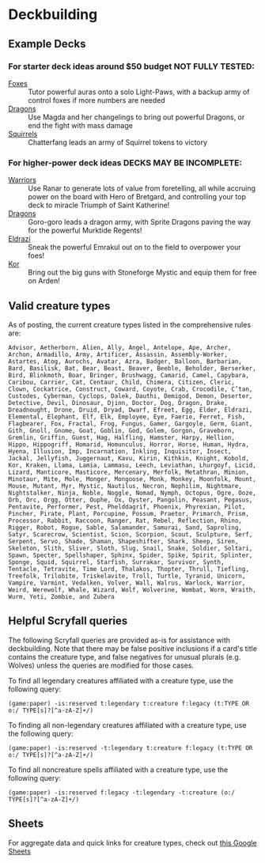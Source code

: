 # Deckbuilding

## Example Decks 

### For starter deck ideas around $50 budget **NOT FULLY TESTED**:
<dl>
<dt><a href="https://www.moxfield.com/decks/OwI7a86YBUGikbSRoYDSVA">Foxes</a></dt>
 <dd>Tutor powerful auras onto a solo Light-Paws, with a backup army of control foxes if more numbers are needed</dd>
<dt><a href="https://www.moxfield.com/decks/5Y7JK5e-BkedOqYE-6Cd-Q">Dragons</a></dt>
 <dd>Use Magda and her changelings to bring out powerful Dragons, or end the fight with mass damage</dd>
<dt><a href="https://www.moxfield.com/decks/8uSgAEhgcU2W-MRsYJr_JA">Squirrels</a></dt>
 <dd>Chatterfang leads an army of Squirrel tokens to victory</dd>
</dl>


### For higher-power deck ideas **DECKS MAY BE INCOMPLETE**:
<dl>
<dt><a href="https://www.moxfield.com/decks/QjFCq-UC_kWgDC2buD2wyg">Warriors</a></dt>
 <dd>Use Ranar to generate lots of value from foretelling, all while accruing power on the board with Hero of Bretgard, and controlling your top deck to miracle Triumph of Saint Katherine!</dd>
<dt><a href="https://www.moxfield.com/decks/IgZO0RQaSE6P_Y-13ZpBVA">Dragons</a></dt>
  <dd>Goro-goro leads a dragon army, with Sprite Dragons paving the way for the powerful Murktide Regents!</dd>
<dt><a href="https://www.moxfield.com/decks/gkTCyhX1VUijCaKwSelXRw">Eldrazi</a></dt>
  <dd>Sneak the powerful Emrakul out on to the field to overpower your foes!</dd>
<dt><a href="https://www.moxfield.com/decks/CFkIOWHfNUiO3dMrNYzDXQ">Kor</a></dt>
  <dd>Bring out the big guns with Stoneforge Mystic and equip them for free on Arden!</dd>


## Valid creature types
As of posting, the current creature types listed in the comprehensive rules are:
```
Advisor, Aetherborn, Alien, Ally, Angel, Antelope, Ape, Archer, Archon, Armadillo, Army, Artificer, Assassin, Assembly-Worker, Astartes, Atog, Aurochs, Avatar, Azra, Badger, Balloon, Barbarian, Bard, Basilisk, Bat, Bear, Beast, Beaver, Beeble, Beholder, Berserker, Bird, Blinkmoth, Boar, Bringer, Brushwagg, Camarid, Camel, Capybara, Caribou, Carrier, Cat, Centaur, Child, Chimera, Citizen, Cleric, Clown, Cockatrice, Construct, Coward, Coyote, Crab, Crocodile, C’tan, Custodes, Cyberman, Cyclops, Dalek, Dauthi, Demigod, Demon, Deserter, Detective, Devil, Dinosaur, Djinn, Doctor, Dog, Dragon, Drake, Dreadnought, Drone, Druid, Dryad, Dwarf, Efreet, Egg, Elder, Eldrazi, Elemental, Elephant, Elf, Elk, Employee, Eye, Faerie, Ferret, Fish, Flagbearer, Fox, Fractal, Frog, Fungus, Gamer, Gargoyle, Germ, Giant, Gith, Gnoll, Gnome, Goat, Goblin, God, Golem, Gorgon, Graveborn, Gremlin, Griffin, Guest, Hag, Halfling, Hamster, Harpy, Hellion, Hippo, Hippogriff, Homarid, Homunculus, Horror, Horse, Human, Hydra, Hyena, Illusion, Imp, Incarnation, Inkling, Inquisitor, Insect, Jackal, Jellyfish, Juggernaut, Kavu, Kirin, Kithkin, Knight, Kobold, Kor, Kraken, Llama, Lamia, Lammasu, Leech, Leviathan, Lhurgoyf, Licid, Lizard, Manticore, Masticore, Mercenary, Merfolk, Metathran, Minion, Minotaur, Mite, Mole, Monger, Mongoose, Monk, Monkey, Moonfolk, Mount, Mouse, Mutant, Myr, Mystic, Nautilus, Necron, Nephilim, Nightmare, Nightstalker, Ninja, Noble, Noggle, Nomad, Nymph, Octopus, Ogre, Ooze, Orb, Orc, Orgg, Otter, Ouphe, Ox, Oyster, Pangolin, Peasant, Pegasus, Pentavite, Performer, Pest, Phelddagrif, Phoenix, Phyrexian, Pilot, Pincher, Pirate, Plant, Porcupine, Possum, Praetor, Primarch, Prism, Processor, Rabbit, Raccoon, Ranger, Rat, Rebel, Reflection, Rhino, Rigger, Robot, Rogue, Sable, Salamander, Samurai, Sand, Saproling, Satyr, Scarecrow, Scientist, Scion, Scorpion, Scout, Sculpture, Serf, Serpent, Servo, Shade, Shaman, Shapeshifter, Shark, Sheep, Siren, Skeleton, Slith, Sliver, Sloth, Slug, Snail, Snake, Soldier, Soltari, Spawn, Specter, Spellshaper, Sphinx, Spider, Spike, Spirit, Splinter, Sponge, Squid, Squirrel, Starfish, Surrakar, Survivor, Synth, Tentacle, Tetravite, Time Lord, Thalakos, Thopter, Thrull, Tiefling, Treefolk, Trilobite, Triskelavite, Troll, Turtle, Tyranid, Unicorn, Vampire, Varmint, Vedalken, Volver, Wall, Walrus, Warlock, Warrior, Weird, Werewolf, Whale, Wizard, Wolf, Wolverine, Wombat, Worm, Wraith, Wurm, Yeti, Zombie, and Zubera
```

## Helpful Scryfall queries
The following Scryfall queries are provided as-is for assistance with deckbuilding. Note that there may be false positive inclusions if a card's title contains the creature type, and false negatives for unusual plurals (e.g. Wolves) unless the queries are modified for those cases.

To find all legendary creatures affiliated with a creature type, use the following query:
```
(game:paper) -is:reserved t:legendary t:creature f:legacy (t:TYPE OR o:/ TYPE[s]?[^a-zA-Z]+/) 
```
To finding all non-legendary creatures affiliated with a creature type, use the following query:
```
(game:paper) -is:reserved -t:legendary t:creature f:legacy (t:TYPE OR o:/ TYPE[s]?[^a-zA-Z]+/)
```
To find all noncreature spells affiliated with a creature type, use the following query:
```
(game:paper) -is:reserved f:legacy -t:legendary -t:creature (o:/ TYPE[s]?[^a-zA-Z]+/)
```

## Sheets
For aggregate data and quick links for creature types, check out [this Google Sheets](https://docs.google.com/spreadsheets/d/1hEwRFH8E75JU7Sw15vyOXkVpo1Ly5rEP0Z_qgkT4T50/edit#gid=0)
